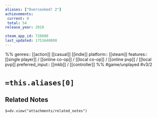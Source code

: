 ```yaml
---
aliases: ["Overcooked! 2"]
achievements:
 current: 0
 total: 54
release_year: 2018

steam_app_id: 728880
last_updated: 1751648008
---
```

%%
genres:: [[action]] [[casual]] [[indie]]
platform:: [[steam]]
features:: [[single player]] / [[online co-op]] / [[local co-op]] / [[online pvp]] / [[local pvp]]
preferred_input:: [[mkb]] / [[controller]]
%%
#game/unplayed
#v3/2

# `=this.aliases[0]`
## Related Notes
`$=dv.view("attachments/related_notes")`